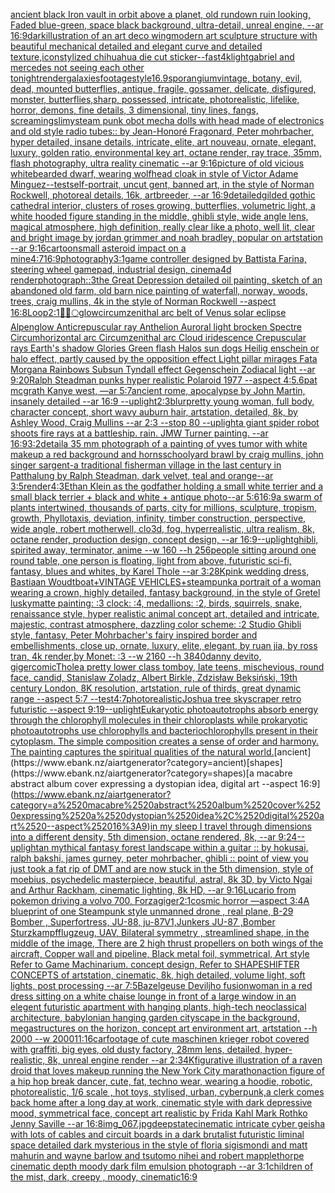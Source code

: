 [ancient black Iron vault in orbit above a planet, old rundown ruin looking, Faded blue-green, space black background, ultra-detail, unreal engine, --ar 16:9](https://www.ebank.nz/aiartgenerator?category=ancient%2520black%2520Iron%2520vault%2520in%2520orbit%2520above%2520a%2520planet%2C%2520old%2520rundown%2520ruin%2520looking%2C%2520Faded%2520blue-green%2C%2520space%2520black%2520background%2C%2520ultra-detail%2C%2520unreal%2520engine%2C%2520--ar%252016%3A9)[dark](https://www.ebank.nz/aiartgenerator?category=dark)[illustration of an art deco wing](https://www.ebank.nz/aiartgenerator?category=illustration%2520of%2520an%2520art%2520deco%2520wing)[modern art sculpture structure with beautiful mechanical detailed and elegant curve and detailed texture,](https://www.ebank.nz/aiartgenerator?category=modern%2520art%2520sculpture%2520structure%2520with%2520beautiful%2520mechanical%2520detailed%2520and%2520elegant%2520curve%2520and%2520detailed%2520texture%2C)[icon](https://www.ebank.nz/aiartgenerator?category=icon)[stylized chihuahua die cut sticker](https://www.ebank.nz/aiartgenerator?category=stylized%2520chihuahua%2520die%2520cut%2520sticker)[--fast](https://www.ebank.nz/aiartgenerator?category=--fast)[4k](https://www.ebank.nz/aiartgenerator?category=4k)[light](https://www.ebank.nz/aiartgenerator?category=light)[gabriel and mercedes not seeing each other tonight](https://www.ebank.nz/aiartgenerator?category=gabriel%2520and%2520mercedes%2520not%2520seeing%2520each%2520other%2520tonight)[render](https://www.ebank.nz/aiartgenerator?category=render)[galaxies](https://www.ebank.nz/aiartgenerator?category=galaxies)[footage](https://www.ebank.nz/aiartgenerator?category=footage)[style](https://www.ebank.nz/aiartgenerator?category=style)[16.9](https://www.ebank.nz/aiartgenerator?category=16.9)[sporangium](https://www.ebank.nz/aiartgenerator?category=sporangium)[vintage, botany, evil, dead, mounted butterflies, antique, fragile, gossamer, delicate, disfigured, monster, butterflies,sharp, possessed, intricate, photorealistic, lifelike, horror, demons, fine details, 3 dimensional, tiny lines, fangs, screaming](https://www.ebank.nz/aiartgenerator?category=vintage%2C%2520botany%2C%2520evil%2C%2520dead%2C%2520mounted%2520butterflies%2C%2520antique%2C%2520fragile%2C%2520gossamer%2C%2520delicate%2C%2520disfigured%2C%2520monster%2C%2520butterflies%2Csharp%2C%2520possessed%2C%2520intricate%2C%2520photorealistic%2C%2520lifelike%2C%2520horror%2C%2520demons%2C%2520fine%2520details%2C%25203%2520dimensional%2C%2520tiny%2520lines%2C%2520fangs%2C%2520screaming)[slimy](https://www.ebank.nz/aiartgenerator?category=slimy)[steam punk obot mecha dolls with head made of electronics and old style radio tubes:: by Jean-Honoré Fragonard, Peter mohrbacher, hyper detailed, insane details, intricate, elite, art nouveau, ornate, elegant, luxury, golden ratio, environmental key art, octane render, ray trace, 35mm, flash photography, ultra reality cinematic --ar 9:16](https://www.ebank.nz/aiartgenerator?category=steam%2520punk%2520obot%2520mecha%2520dolls%2520with%2520head%2520made%2520of%2520electronics%2520and%2520old%2520style%2520radio%2520tubes%3A%3A%2520by%2520Jean-Honor%C3%A9%2520Fragonard%2C%2520Peter%2520mohrbacher%2C%2520hyper%2520detailed%2C%2520insane%2520details%2C%2520intricate%2C%2520elite%2C%2520art%2520nouveau%2C%2520ornate%2C%2520elegant%2C%2520luxury%2C%2520golden%2520ratio%2C%2520environmental%2520key%2520art%2C%2520octane%2520render%2C%2520ray%2520trace%2C%252035mm%2C%2520flash%2520photography%2C%2520ultra%2520reality%2520cinematic%2520--ar%25209%3A16)[picture of old vicious whitebearded dwarf, wearing wolfhead cloak in style of Victor Adame Minguez](https://www.ebank.nz/aiartgenerator?category=picture%2520of%2520old%2520vicious%2520whitebearded%2520dwarf%2C%2520wearing%2520wolfhead%2520cloak%2520in%2520style%2520of%2520Victor%2520Adame%2520Minguez)[--test](https://www.ebank.nz/aiartgenerator?category=--test)[self-portrait, uncut gent, banned art, in the style of  Norman Rockwell, photoreal details, 16k, artbreeder, --ar 16:9](https://www.ebank.nz/aiartgenerator?category=self-portrait%2C%2520uncut%2520gent%2C%2520banned%2520art%2C%2520in%2520the%2520style%2520of%2520%2520Norman%2520Rockwell%2C%2520photoreal%2520details%2C%252016k%2C%2520artbreeder%2C%2520--ar%252016%3A9)[detailed](https://www.ebank.nz/aiartgenerator?category=detailed)[gilded gothic cathedral interior, clusters of roses growing, butterflies, volumetric light, a white hooded figure standing in the middle, ghibli style, wide angle lens, magical atmosphere, high definition, really clear like a photo, well lit, clear and bright image by jordan grimmer and noah bradley, popular on artstation --ar 9:16](https://www.ebank.nz/aiartgenerator?category=gilded%2520gothic%2520cathedral%2520interior%2C%2520clusters%2520of%2520roses%2520growing%2C%2520butterflies%2C%2520volumetric%2520light%2C%2520a%2520white%2520hooded%2520figure%2520standing%2520in%2520the%2520middle%2C%2520ghibli%2520style%2C%2520wide%2520angle%2520lens%2C%2520magical%2520atmosphere%2C%2520high%2520definition%2C%2520really%2520clear%2520like%2520a%2520photo%2C%2520well%2520lit%2C%2520clear%2520and%2520bright%2520image%2520by%2520jordan%2520grimmer%2520and%2520noah%2520bradley%2C%2520popular%2520on%2520artstation%2520--ar%25209%3A16)[cartoon](https://www.ebank.nz/aiartgenerator?category=cartoon)[small asteroid impact on a mine](https://www.ebank.nz/aiartgenerator?category=small%2520asteroid%2520impact%2520on%2520a%2520mine)[4:7](https://www.ebank.nz/aiartgenerator?category=4%3A7)[16:9](https://www.ebank.nz/aiartgenerator?category=16%3A9)[photography](https://www.ebank.nz/aiartgenerator?category=photography)[3:1](https://www.ebank.nz/aiartgenerator?category=3%3A1)[game controller designed by Battista Farina, steering wheel gamepad, industrial design, cinema4d render](https://www.ebank.nz/aiartgenerator?category=game%2520controller%2520designed%2520by%2520Battista%2520Farina%2C%2520steering%2520wheel%2520gamepad%2C%2520industrial%2520design%2C%2520cinema4d%2520render)[photograph::3](https://www.ebank.nz/aiartgenerator?category=photograph%3A%3A3)[the Great Depression detailed oil painting, sketch of an abandoned old farm, old barn nice painting of waterfall, norway, woods, trees, craig mullins, 4k in the style of Norman Rockwell --aspect 16:8](https://www.ebank.nz/aiartgenerator?category=the%2520Great%2520Depression%2520detailed%2520oil%2520painting%2C%2520sketch%2520of%2520an%2520abandoned%2520old%2520farm%2C%2520old%2520barn%2520nice%2520painting%2520of%2520waterfall%2C%2520norway%2C%2520woods%2C%2520trees%2C%2520craig%2520mullins%2C%25204k%2520in%2520the%2520style%2520of%2520Norman%2520Rockwell%2520--aspect%252016%3A8)[Loop](https://www.ebank.nz/aiartgenerator?category=Loop)[2:1](https://www.ebank.nz/aiartgenerator?category=2%3A1)[🤍✨🌕](https://www.ebank.nz/aiartgenerator?category=%F0%9F%A4%8D%E2%9C%A8%F0%9F%8C%95)[glow](https://www.ebank.nz/aiartgenerator?category=glow)[circumzenithal arc belt of Venus solar eclipse Alpenglow Anticrepuscular ray Anthelion Auroral light brocken Spectre Circumhorizontal arc Circumzenithal arc Cloud iridescence Crepuscular rays Earth's shadow Glories Green flash Halos  sun dogs Heilig enschein or halo effect, partly caused by the opposition effect Light pillar mirages Fata Morgana Rainbows Subsun Tyndall effect Gegenschein Zodiacal light --ar 9:20](https://www.ebank.nz/aiartgenerator?category=circumzenithal%2520arc%2520belt%2520of%2520Venus%2520solar%2520eclipse%2520Alpenglow%2520Anticrepuscular%2520ray%2520Anthelion%2520Auroral%2520light%2520brocken%2520Spectre%2520Circumhorizontal%2520arc%2520Circumzenithal%2520arc%2520Cloud%2520iridescence%2520Crepuscular%2520rays%2520Earth%27s%2520shadow%2520Glories%2520Green%2520flash%2520Halos%2520%2520sun%2520dogs%2520Heilig%2520enschein%2520or%2520halo%2520effect%2C%2520partly%2520caused%2520by%2520the%2520opposition%2520effect%2520Light%2520pillar%2520mirages%2520Fata%2520Morgana%2520Rainbows%2520Subsun%2520Tyndall%2520effect%2520Gegenschein%2520Zodiacal%2520light%2520--ar%25209%3A20)[Ralph Steadman punks hyper realistic Polaroid 1977 --aspect 4:5](https://www.ebank.nz/aiartgenerator?category=Ralph%2520Steadman%2520punks%2520hyper%2520realistic%2520Polaroid%25201977%2520--aspect%25204%3A5)[.6](https://www.ebank.nz/aiartgenerator?category=.6)[pat mcgrath Kanye west, —ar 5:7](https://www.ebank.nz/aiartgenerator?category=pat%2520mcgrath%2520Kanye%2520west%2C%2520%E2%80%94ar%25205%3A7)[ancient rome, apocalypse by John Martin, insanely detailed --ar 16:9 --uplight](https://www.ebank.nz/aiartgenerator?category=ancient%2520rome%2C%2520apocalypse%2520by%2520John%2520Martin%2C%2520insanely%2520detailed%2520--ar%252016%3A9%2520--uplight)[2:3](https://www.ebank.nz/aiartgenerator?category=2%3A3)[blur](https://www.ebank.nz/aiartgenerator?category=blur)[pretty young woman, full body, character concept, short wavy auburn hair, artstation, detailed, 8k, by Ashley Wood, Craig Mullins --ar 2:3 --stop 80 --uplight](https://www.ebank.nz/aiartgenerator?category=pretty%2520young%2520woman%2C%2520full%2520body%2C%2520character%2520concept%2C%2520short%2520wavy%2520auburn%2520hair%2C%2520artstation%2C%2520detailed%2C%25208k%2C%2520by%2520Ashley%2520Wood%2C%2520Craig%2520Mullins%2520--ar%25202%3A3%2520--stop%252080%2520--uplight)[a giant spider robot shoots fire rays at a battleship. rain. JMW Turner painting. --ar 16:9](https://www.ebank.nz/aiartgenerator?category=a%2520giant%2520spider%2520robot%2520shoots%2520fire%2520rays%2520at%2520a%2520battleship.%2520rain.%2520JMW%2520Turner%2520painting.%2520--ar%252016%3A9)[3:2](https://www.ebank.nz/aiartgenerator?category=3%3A2)[detail](https://www.ebank.nz/aiartgenerator?category=detail)[a 35 mm photograph of a painting of yves tumor with white makeup a red background and horns](https://www.ebank.nz/aiartgenerator?category=a%252035%2520mm%2520photograph%2520of%2520a%2520painting%2520of%2520yves%2520tumor%2520with%2520white%2520makeup%2520a%2520red%2520background%2520and%2520horns)[schoolyard brawl by craig mullins, john singer sargent](https://www.ebank.nz/aiartgenerator?category=schoolyard%2520brawl%2520by%2520craig%2520mullins%2C%2520john%2520singer%2520sargent)[-](https://www.ebank.nz/aiartgenerator?category=-)[a traditional fisherman village in the last century in Patthalung by Ralph Steadman, dark velvet, teal and orange--ar 3:5](https://www.ebank.nz/aiartgenerator?category=a%2520traditional%2520fisherman%2520village%2520in%2520the%2520last%2520century%2520in%2520Patthalung%2520by%2520Ralph%2520Steadman%2C%2520dark%2520velvet%2C%2520teal%2520and%2520orange--ar%25203%3A5)[render](https://www.ebank.nz/aiartgenerator?category=render)[4:3](https://www.ebank.nz/aiartgenerator?category=4%3A3)[Ethan Klein as the godfather holding a small white terrier and a small black terrier + black and white + antique photo--ar 5:6](https://www.ebank.nz/aiartgenerator?category=Ethan%2520Klein%2520as%2520the%2520godfather%2520holding%2520a%2520small%2520white%2520terrier%2520and%2520a%2520small%2520black%2520terrier%2520%2B%2520black%2520and%2520white%2520%2B%2520antique%2520photo--ar%25205%3A6)[16:9](https://www.ebank.nz/aiartgenerator?category=16%3A9)[a swarm of plants intertwined, thousands of parts, city for millions, sculpture, tropism, growth, Phyllotaxis, deviation, infinity, timber construction, perspective, wide angle, robert motherwell, clo3d, fog, hyperrealistic, ultra realism, 8k, octane render, production design, concept design, --ar 16:9](https://www.ebank.nz/aiartgenerator?category=a%2520swarm%2520of%2520plants%2520intertwined%2C%2520thousands%2520of%2520parts%2C%2520city%2520for%2520millions%2C%2520sculpture%2C%2520tropism%2C%2520growth%2C%2520Phyllotaxis%2C%2520deviation%2C%2520infinity%2C%2520timber%2520construction%2C%2520perspective%2C%2520wide%2520angle%2C%2520robert%2520motherwell%2C%2520clo3d%2C%2520fog%2C%2520hyperrealistic%2C%2520ultra%2520realism%2C%25208k%2C%2520octane%2520render%2C%2520production%2520design%2C%2520concept%2520design%2C%2520--ar%252016%3A9)[--uplight](https://www.ebank.nz/aiartgenerator?category=--uplight)[ghibli, spirited away, terminator, anime --w 160 --h 256](https://www.ebank.nz/aiartgenerator?category=ghibli%2C%2520spirited%2520away%2C%2520terminator%2C%2520anime%2520--w%2520160%2520--h%2520256)[people sitting around one round table, one person is floating, light from above, futuristic sci-fi, fantasy, blues and whites, by Karel Thole --ar 3:2](https://www.ebank.nz/aiartgenerator?category=people%2520sitting%2520around%2520one%2520round%2520table%2C%2520one%2520person%2520is%2520floating%2C%2520light%2520from%2520above%2C%2520futuristic%2520sci-fi%2C%2520fantasy%2C%2520blues%2520and%2520whites%2C%2520by%2520Karel%2520Thole%2520--ar%25203%3A2)[8K](https://www.ebank.nz/aiartgenerator?category=8K)[pink wedding dress, Bastiaan Woudt](https://www.ebank.nz/aiartgenerator?category=pink%2520wedding%2520dress%2C%2520Bastiaan%2520Woudt)[boat+VINTAGE VEHICLES+steampunk](https://www.ebank.nz/aiartgenerator?category=boat%2BVINTAGE%2520VEHICLES%2Bsteampunk)[a portrait of a woman wearing a crown, highly detailed, fantasy background, in the style of Gretel lusky](https://www.ebank.nz/aiartgenerator?category=a%2520portrait%2520of%2520a%2520woman%2520wearing%2520a%2520crown%2C%2520highly%2520detailed%2C%2520fantasy%2520background%2C%2520in%2520the%2520style%2520of%2520Gretel%2520lusky)[matte painting: :3 clock: :4, medallions: :2, birds, squirrels, snake, renaissance style, hyper realistic animal concept art, detailed and intricate, majestic, contrast atmosphere, dazzling color scheme: :2 Studio Ghibli style, fantasy, Peter Mohrbacher's fairy inspired border and embellishments, close up, ornate, luxury, elite, elegant, by ruan jia, by ross tran, 4k render,by Monet: :3 --w 2160 --h 3840](https://www.ebank.nz/aiartgenerator?category=matte%2520painting%3A%2520%3A3%2520clock%3A%2520%3A4%2C%2520medallions%3A%2520%3A2%2C%2520birds%2C%2520squirrels%2C%2520snake%2C%2520renaissance%2520style%2C%2520hyper%2520realistic%2520animal%2520concept%2520art%2C%2520detailed%2520and%2520intricate%2C%2520majestic%2C%2520contrast%2520atmosphere%2C%2520dazzling%2520color%2520scheme%3A%2520%3A2%2520Studio%2520Ghibli%2520style%2C%2520fantasy%2C%2520Peter%2520Mohrbacher%27s%2520fairy%2520inspired%2520border%2520and%2520embellishments%2C%2520close%2520up%2C%2520ornate%2C%2520luxury%2C%2520elite%2C%2520elegant%2C%2520by%2520ruan%2520jia%2C%2520by%2520ross%2520tran%2C%25204k%2520render%2Cby%2520Monet%3A%2520%3A3%2520--w%25202160%2520--h%25203840)[danny devito, giger](https://www.ebank.nz/aiartgenerator?category=danny%2520devito%2C%2520giger)[comic](https://www.ebank.nz/aiartgenerator?category=comic)[Thole](https://www.ebank.nz/aiartgenerator?category=Thole)[a pretty lower class tomboy, late teens, mischevious, round face, candid, Stanislaw Zoladz, Albert Birkle, Zdzisław Beksiński, 19th century London, 8K resolution, artstation, rule of thirds, great dynamic range --aspect 5:7 --test](https://www.ebank.nz/aiartgenerator?category=a%2520pretty%2520lower%2520class%2520tomboy%2C%2520late%2520teens%2C%2520mischevious%2C%2520round%2520face%2C%2520candid%2C%2520Stanislaw%2520Zoladz%2C%2520Albert%2520Birkle%2C%2520Zdzis%C5%82aw%2520Beksi%C5%84ski%2C%252019th%2520century%2520London%2C%25208K%2520resolution%2C%2520artstation%2C%2520rule%2520of%2520thirds%2C%2520great%2520dynamic%2520range%2520--aspect%25205%3A7%2520--test)[](https://www.ebank.nz/aiartgenerator?category=)[4:7](https://www.ebank.nz/aiartgenerator?category=4%3A7)[photorealistic](https://www.ebank.nz/aiartgenerator?category=photorealistic)[Joshua tree skyscraper retro futuristic --aspect 9:19](https://www.ebank.nz/aiartgenerator?category=Joshua%2520tree%2520skyscraper%2520retro%2520futuristic%2520--aspect%25209%3A19)[--uplight](https://www.ebank.nz/aiartgenerator?category=--uplight)[Eukaryotic photoautotrophs absorb energy through the chlorophyll molecules in their chloroplasts while prokaryotic photoautotrophs use chlorophylls and bacteriochlorophylls present in their cytoplasm. The simple composition creates a sense of order and harmony. The painting captures the spiritual qualities of the natural world.](https://www.ebank.nz/aiartgenerator?category=Eukaryotic%2520photoautotrophs%2520absorb%2520energy%2520through%2520the%2520chlorophyll%2520molecules%2520in%2520their%2520chloroplasts%2520while%2520prokaryotic%2520photoautotrophs%2520use%2520chlorophylls%2520and%2520bacteriochlorophylls%2520present%2520in%2520their%2520cytoplasm.%2520The%2520simple%2520composition%2520creates%2520a%2520sense%2520of%2520order%2520and%2520harmony.%2520The%2520painting%2520captures%2520the%2520spiritual%2520qualities%2520of%2520the%2520natural%2520world.)[ancient](https://www.ebank.nz/aiartgenerator?category=ancient)[shapes](https://www.ebank.nz/aiartgenerator?category=shapes)[a macabre abstract album cover expressing a dystopian idea, digital art --aspect 16:9](https://www.ebank.nz/aiartgenerator?category=a%2520macabre%2520abstract%2520album%2520cover%2520expressing%2520a%2520dystopian%2520idea%2C%2520digital%2520art%2520--aspect%252016%3A9)[in my sleep I travel through dimensions into a different density, 5th dimension,  octane rendered,  8k, --ar 9:24](https://www.ebank.nz/aiartgenerator?category=in%2520my%2520sleep%2520I%2520travel%2520through%2520dimensions%2520into%2520a%2520different%2520density%2C%25205th%2520dimension%2C%2520%2520octane%2520rendered%2C%2520%25208k%2C%2520--ar%25209%3A24)[--uplight](https://www.ebank.nz/aiartgenerator?category=--uplight)[an mythical fantasy forest landscape within a guitar :: by hokusai, ralph bakshi, james gurney, peter mohrbacher, ghibli :: point of view you just took a fat rip of DMT and are now stuck in the 5th dimension, style of moebius, psychedelic masterpiece, beautiful, astral, 8k 3D, by Victo Ngai and Arthur Rackham, cinematic lighting, 8k HD, --ar 9:16](https://www.ebank.nz/aiartgenerator?category=an%2520mythical%2520fantasy%2520forest%2520landscape%2520within%2520a%2520guitar%2520%3A%3A%2520by%2520hokusai%2C%2520ralph%2520bakshi%2C%2520james%2520gurney%2C%2520peter%2520mohrbacher%2C%2520ghibli%2520%3A%3A%2520point%2520of%2520view%2520you%2520just%2520took%2520a%2520fat%2520rip%2520of%2520DMT%2520and%2520are%2520now%2520stuck%2520in%2520the%25205th%2520dimension%2C%2520style%2520of%2520moebius%2C%2520psychedelic%2520masterpiece%2C%2520beautiful%2C%2520astral%2C%25208k%25203D%2C%2520by%2520Victo%2520Ngai%2520and%2520Arthur%2520Rackham%2C%2520cinematic%2520lighting%2C%25208k%2520HD%2C%2520--ar%25209%3A16)[Lucario from pokemon driving a volvo 700, Forza](https://www.ebank.nz/aiartgenerator?category=Lucario%2520from%2520pokemon%2520driving%2520a%2520volvo%2520700%2C%2520Forza)[giger](https://www.ebank.nz/aiartgenerator?category=giger)[2:1](https://www.ebank.nz/aiartgenerator?category=2%3A1)[cosmic horror —aspect 3:4](https://www.ebank.nz/aiartgenerator?category=cosmic%2520horror%2520%E2%80%94aspect%25203%3A4)[A blueprint of one Steampunk style unmanned drone , real plane, B-29 Bomber , Superfortress,  JU-88, ju-87V1,Junkers JU-87 ,Bomber Sturzkampfflugzeug, UAV, Bilateral symmetry , streamlined shape, in the middle of the image,  There are 2 high thrust propellers on both wings of the aircraft, Copper wall and pipeline,  Black metal foil, symmetrical,  Art style Refer to Game Machinarium.  concept design, Refer to SHAPESHIFTER CONCEPTS  of artstation, cinematic,  8k, high detailed,  volume light,  soft lights,  post processing    --ar 7:5](https://www.ebank.nz/aiartgenerator?category=A%2520blueprint%2520of%2520one%2520Steampunk%2520style%2520unmanned%2520drone%2520%2C%2520real%2520plane%2C%2520B-29%2520Bomber%2520%2C%2520Superfortress%2C%2520%2520JU-88%2C%2520ju-87V1%2CJunkers%2520JU-87%2520%2CBomber%2520Sturzkampfflugzeug%2C%2520UAV%2C%2520Bilateral%2520symmetry%2520%2C%2520streamlined%2520shape%2C%2520in%2520the%2520middle%2520of%2520the%2520image%2C%2520%2520There%2520are%25202%2520high%2520thrust%2520propellers%2520on%2520both%2520wings%2520of%2520the%2520aircraft%2C%2520Copper%2520wall%2520and%2520pipeline%2C%2520%2520Black%2520metal%2520foil%2C%2520symmetrical%2C%2520%2520Art%2520style%2520Refer%2520to%2520Game%2520Machinarium.%2520%2520concept%2520design%2C%2520Refer%2520to%2520SHAPESHIFTER%2520CONCEPTS%2520%2520of%2520artstation%2C%2520cinematic%2C%2520%25208k%2C%2520high%2520detailed%2C%2520%2520volume%2520light%2C%2520%2520soft%2520lights%2C%2520%2520post%2520processing%2520%2520%2520%2520--ar%25207%3A5)[Bazelgeuse Deviljho fusion](https://www.ebank.nz/aiartgenerator?category=Bazelgeuse%2520Deviljho%2520fusion)[woman in a red dress sitting on a white chaise lounge in front of a large window in an elegent futuristic apartment with hanging plants, high-tech neoclassical architecture, babylonian hanging garden cityscape in the background, megastructures on the horizon, concept art environment art, artstation --h 2000 --w 2000](https://www.ebank.nz/aiartgenerator?category=woman%2520in%2520a%2520red%2520dress%2520sitting%2520on%2520a%2520white%2520chaise%2520lounge%2520in%2520front%2520of%2520a%2520large%2520window%2520in%2520an%2520elegent%2520futuristic%2520apartment%2520with%2520hanging%2520plants%2C%2520high-tech%2520neoclassical%2520architecture%2C%2520babylonian%2520hanging%2520garden%2520cityscape%2520in%2520the%2520background%2C%2520megastructures%2520on%2520the%2520horizon%2C%2520concept%2520art%2520environment%2520art%2C%2520artstation%2520--h%25202000%2520--w%25202000)[11:16](https://www.ebank.nz/aiartgenerator?category=11%3A16)[car](https://www.ebank.nz/aiartgenerator?category=car)[footage of cute maschinen krieger robot covered with graffiti, big eyes, old dusty factory, 28mm lens, detailed, hyper-realistic, 8k, unreal engine render --ar 2:3](https://www.ebank.nz/aiartgenerator?category=footage%2520of%2520cute%2520maschinen%2520krieger%2520robot%2520covered%2520with%2520graffiti%2C%2520big%2520eyes%2C%2520old%2520dusty%2520factory%2C%252028mm%2520lens%2C%2520detailed%2C%2520hyper-realistic%2C%25208k%2C%2520unreal%2520engine%2520render%2520--ar%25202%3A3)[4K](https://www.ebank.nz/aiartgenerator?category=4K)[figurative illustration of a raven droid that loves makeup running the New York City marathon](https://www.ebank.nz/aiartgenerator?category=figurative%2520illustration%2520of%2520a%2520raven%2520droid%2520that%2520loves%2520makeup%2520running%2520the%2520New%2520York%2520City%2520marathon)[action figure of a hip hop break dancer, cute, fat, techno wear, wearing a hoodie, robotic, photorealistic, 1/6 scale , hot toys, stylised, urban, cyberpunk,](https://www.ebank.nz/aiartgenerator?category=action%2520figure%2520of%2520a%2520hip%2520hop%2520break%2520dancer%2C%2520cute%2C%2520fat%2C%2520techno%2520wear%2C%2520wearing%2520a%2520hoodie%2C%2520robotic%2C%2520photorealistic%2C%25201/6%2520scale%2520%2C%2520hot%2520toys%2C%2520stylised%2C%2520urban%2C%2520cyberpunk%2C)[a clerk comes back home after a long day at work, cinematic style with dark depressive mood, symmetrical face, concept art realistic by Frida Kahl Mark Rothko Jenny Saville --ar 16:8](https://www.ebank.nz/aiartgenerator?category=a%2520clerk%2520comes%2520back%2520home%2520after%2520a%2520long%2520day%2520at%2520work%2C%2520cinematic%2520style%2520with%2520dark%2520depressive%2520mood%2C%2520symmetrical%2520face%2C%2520concept%2520art%2520realistic%2520by%2520Frida%2520Kahl%2520Mark%2520Rothko%2520Jenny%2520Saville%2520--ar%252016%3A8)[img_067.jpg](https://www.ebank.nz/aiartgenerator?category=img_067.jpg)[deepstate](https://www.ebank.nz/aiartgenerator?category=deepstate)[cinematic intricate cyber geisha with lots of cables and circuit boards in a dark brutalist futuristic liminal space detailed dark mysterious in the style of floria sigismondi and matt mahurin and wayne barlow and tsutomo nihei and robert mapplethorpe cinematic depth moody dark film emulsion photograph --ar 3:1](https://www.ebank.nz/aiartgenerator?category=cinematic%2520intricate%2520cyber%2520geisha%2520with%2520lots%2520of%2520cables%2520and%2520circuit%2520boards%2520in%2520a%2520dark%2520brutalist%2520futuristic%2520liminal%2520space%2520detailed%2520dark%2520mysterious%2520in%2520the%2520style%2520of%2520floria%2520sigismondi%2520and%2520matt%2520mahurin%2520and%2520wayne%2520barlow%2520and%2520tsutomo%2520nihei%2520and%2520robert%2520mapplethorpe%2520cinematic%2520depth%2520moody%2520dark%2520film%2520emulsion%2520photograph%2520--ar%25203%3A1)[children of the mist, dark, creepy , moody, cinematic](https://www.ebank.nz/aiartgenerator?category=children%2520of%2520the%2520mist%2C%2520dark%2C%2520creepy%2520%2C%2520moody%2C%2520cinematic)[16:9](https://www.ebank.nz/aiartgenerator?category=16%3A9)
